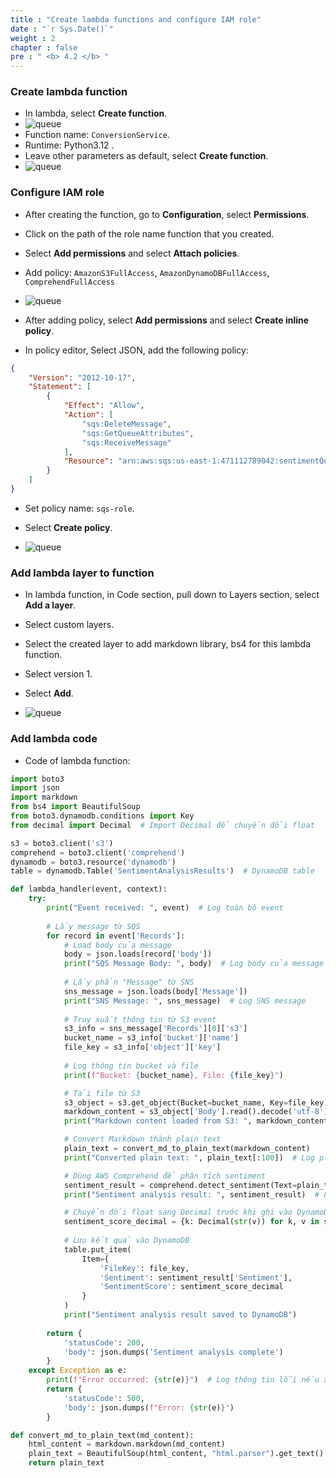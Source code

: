 ```yaml
---
title : "Create lambda functions and configure IAM role"
date : "`r Sys.Date()`"
weight : 2
chapter : false
pre : " <b> 4.2 </b> "
---
```


### Create lambda function
* In lambda, select **Create function**.
* ![queue](/workshop-aws-card-clash-5/images/3.connect/3.8.png)
* Function name: ```ConversionService```.
* Runtime: Python3.12 .
* Leave other parameters as default, select **Create function**.
* ![queue](/workshop-aws-card-clash-5/images/3.connect/3.9.png)
### Configure IAM role
* After creating the function, go to **Configuration**, select **Permissions**.
* Click on the path of the role name function that you created.
* Select **Add permissions** and select **Attach policies**.

* Add policy: ```AmazonS3FullAccess```, ```AmazonDynamoDBFullAccess```, ```ComprehendFullAccess```
* ![queue](/workshop-aws-card-clash-5/images/3.connect/3.10.png)
* After adding policy, select **Add permissions** and select **Create inline policy**.

* In policy editor, Select JSON, add the following policy:
```JSON
{
    "Version": "2012-10-17",
    "Statement": [
        {
            "Effect": "Allow",
            "Action": [
                "sqs:DeleteMessage",
                "sqs:GetQueueAttributes",
                "sqs:ReceiveMessage"
            ],
            "Resource": "arn:aws:sqs:us-east-1:471112789042:sentimentQueue"
        }
    ]
}
```
* Set policy name: ```sqs-role```.
* Select **Create policy**.

* ![queue](/workshop-aws-card-clash-5/images/3.connect/3.4.png)

### Add lambda layer to function
* In lambda function, in Code section, pull down to Layers section, select **Add a layer**.

* Select custom layers.
* Select the created layer to add markdown library, bs4 for this lambda function.
* Select version 1.
* Select **Add**.
* ![queue](/workshop-aws-card-clash-5/images/3.connect/3.11.png)

### Add lambda code
* Code of lambda function:
```python
import boto3
import json
import markdown
from bs4 import BeautifulSoup
from boto3.dynamodb.conditions import Key
from decimal import Decimal  # Import Decimal để chuyển đổi float

s3 = boto3.client('s3')
comprehend = boto3.client('comprehend')
dynamodb = boto3.resource('dynamodb')
table = dynamodb.Table('SentimentAnalysisResults')  # DynamoDB table

def lambda_handler(event, context):
    try:
        print("Event received: ", event)  # Log toàn bộ event
        
        # Lấy message từ SQS
        for record in event['Records']:
            # Load body của message
            body = json.loads(record['body'])
            print("SQS Message Body: ", body)  # Log body của message
            
            # Lấy phần "Message" từ SNS
            sns_message = json.loads(body['Message'])
            print("SNS Message: ", sns_message)  # Log SNS message
            
            # Truy xuất thông tin từ S3 event
            s3_info = sns_message['Records'][0]['s3']
            bucket_name = s3_info['bucket']['name']
            file_key = s3_info['object']['key']
            
            # Log thông tin bucket và file
            print(f"Bucket: {bucket_name}, File: {file_key}")

            # Tải file từ S3
            s3_object = s3.get_object(Bucket=bucket_name, Key=file_key)
            markdown_content = s3_object['Body'].read().decode('utf-8')
            print("Markdown content loaded from S3: ", markdown_content[:100])  # Log 100 ký tự đầu tiên

            # Convert Markdown thành plain text
            plain_text = convert_md_to_plain_text(markdown_content)
            print("Converted plain text: ", plain_text[:100])  # Log plain text đã chuyển đổi

            # Dùng AWS Comprehend để phân tích sentiment
            sentiment_result = comprehend.detect_sentiment(Text=plain_text, LanguageCode='en')
            print("Sentiment analysis result: ", sentiment_result)  # Log kết quả sentiment từ AWS Comprehend

            # Chuyển đổi float sang Decimal trước khi ghi vào DynamoDB
            sentiment_score_decimal = {k: Decimal(str(v)) for k, v in sentiment_result['SentimentScore'].items()}
            
            # Lưu kết quả vào DynamoDB
            table.put_item(
                Item={
                    'FileKey': file_key,
                    'Sentiment': sentiment_result['Sentiment'],
                    'SentimentScore': sentiment_score_decimal
                }
            )
            print("Sentiment analysis result saved to DynamoDB")
        
        return {
            'statusCode': 200,
            'body': json.dumps('Sentiment analysis complete')
        }
    except Exception as e:
        print(f"Error occurred: {str(e)}")  # Log thông tin lỗi nếu xảy ra
        return {
            'statusCode': 500,
            'body': json.dumps(f"Error: {str(e)}")
        }

def convert_md_to_plain_text(md_content):
    html_content = markdown.markdown(md_content)
    plain_text = BeautifulSoup(html_content, "html.parser").get_text()
    return plain_text

```
